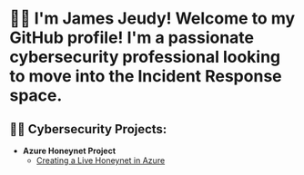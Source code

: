 <h1> 👋🏾 I'm James Jeudy! Welcome to my GitHub profile! I'm a passionate cybersecurity professional looking to move into the Incident Response space.   

<h2>👨‍💻 Cybersecurity Projects:</h2>

- <b>Azure Honeynet Project</b>
  - [Creating a Live Honeynet in Azure ](https://github.com/James-Jeudy/Honeynet-Azure)
